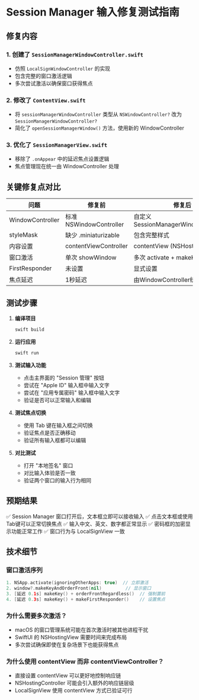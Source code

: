 # Session Manager 输入修复测试指南

## 修复内容

### 1. 创建了 `SessionManagerWindowController.swift`
- 仿照 `LocalSignWindowController` 的实现
- 包含完整的窗口激活逻辑
- 多次尝试激活以确保窗口获得焦点

### 2. 修改了 `ContentView.swift`
- 将 `sessionManagerWindowController` 类型从 `NSWindowController?` 改为 `SessionManagerWindowController?`
- 简化了 `openSessionManagerWindow()` 方法，使用新的 WindowController

### 3. 优化了 `SessionManagerView.swift`
- 移除了 `.onAppear` 中的延迟焦点设置逻辑
- 焦点管理现在统一由 WindowController 处理

## 关键修复点对比

| 问题 | 修复前 | 修复后 |
|------|--------|--------|
| WindowController | 标准 NSWindowController | 自定义 SessionManagerWindowController |
| styleMask | 缺少 .miniaturizable | 包含完整样式 |
| 内容设置 | contentViewController | contentView (NSHostingView) |
| 窗口激活 | 单次 showWindow | 多次 activate + makeKey |
| FirstResponder | 未设置 | 显式设置 |
| 焦点延迟 | 1秒延迟 | 由WindowController统一处理 |

## 测试步骤

1. **编译项目**
   ```bash
   swift build
   ```

2. **运行应用**
   ```bash
   swift run
   ```

3. **测试输入功能**
   - 点击主界面的 "Session 管理" 按钮
   - 尝试在 "Apple ID" 输入框中输入文字
   - 尝试在 "应用专属密码" 输入框中输入文字
   - 验证是否可以正常输入和编辑

4. **测试焦点切换**
   - 使用 Tab 键在输入框之间切换
   - 验证焦点是否正确移动
   - 验证所有输入框都可以编辑

5. **对比测试**
   - 打开 "本地签名" 窗口
   - 对比输入体验是否一致
   - 验证两个窗口的输入行为相同

## 预期结果

✅ Session Manager 窗口打开后，文本框立即可以接收输入
✅ 点击文本框或使用Tab键可以正常切换焦点
✅ 输入中文、英文、数字都正常显示
✅ 密码框的加密显示功能正常工作
✅ 窗口行为与 LocalSignView 一致

## 技术细节

### 窗口激活序列
```swift
1. NSApp.activate(ignoringOtherApps: true)  // 立即激活
2. window?.makeKeyAndOrderFront(nil)         // 显示窗口
3. [延迟 0.1s] makeKey() + orderFrontRegardless()  // 强制置前
4. [延迟 0.3s] makeKey() + makeFirstResponder()    // 设置焦点
```

### 为什么需要多次激活？
- macOS 的窗口管理系统可能在首次激活时被其他进程干扰
- SwiftUI 的 NSHostingView 需要时间来完成布局
- 多次尝试确保即使在复杂场景下也能获得焦点

### 为什么使用 contentView 而非 contentViewController？
- 直接设置 contentView 可以更好地控制响应链
- NSHostingController 可能会引入额外的响应链层级
- LocalSignView 使用 contentView 方式已验证可行
